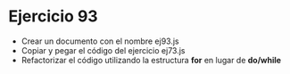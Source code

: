 # Ejercicio 93

- Crear un documento con el nombre ej93.js
- Copiar y pegar el código del ejercicio ej73.js
- Refactorizar el código utilizando la estructura **for** en lugar de **do/while**
